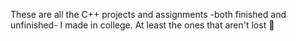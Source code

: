 These are all the C++ projects and assignments -both finished and unfinished- I made in college. At least the ones that aren't lost 🥲

